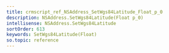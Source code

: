 ```yaml
---
title: crmscript_ref_NSAddress_SetWgs84Latitude_Float_p_0
description: NSAddress.SetWgs84Latitude(Float p_0)
intellisense: NSAddress.SetWgs84Latitude
sortOrder: 613
keywords: SetWgs84Latitude(Float)
so.topic: reference
---
```





